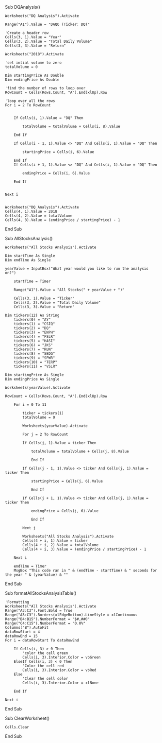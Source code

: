 Sub DQAnalysis()
    
    Worksheets("DQ Analysis").Activate
    
    Range("A1").Value = "DAQO (Ticker: DQ)"
    
    'Create a header row
    Cells(3, 1).Value = "Year"
    Cells(3, 2).Value = "Total Daily Volume"
    Cells(3, 3).Value = "Return"
    
    Worksheets("2018").Activate
    
    'set intial volume to zero
    totalVolume = 0
    
    Dim startingPrice As Double
    Dim endingPrice As Double
    
    'find the number of rows to loop over
    RowCount = Cells(Rows.Count, "A").End(xlUp).Row
    
    'loop over all the rows
    For i = 2 To RowCount
    
        
        If Cells(i, 1).Value = "DQ" Then
            
            totalVolume = totalVolume + Cells(i, 8).Value
        
        End If
        
        If Cells(i - 1, 1).Value <> "DQ" And Cells(i, 1).Value = "DQ" Then
    
            startingPrice = Cells(i, 6).Value
        
        End If
        If Cells(i + 1, 1).Value <> "DQ" And Cells(i, 1).Value = "DQ" Then
        
            endingPrice = Cells(i, 6).Value
            
        End If
    
        
    Next i
    
    
    Worksheets("DQ Analysis").Activate
    Cells(4, 1).Value = 2018
    Cells(4, 2).Value = totalVolume
    Cells(4, 3).Value = (endingPrice / startingPrice) - 1
        
  
End Sub


Sub AllStocksAnalysis()

    Worksheets("All Stocks Analysis").Activate
    
    Dim startTime As Single
    Dim endTime As Single
    
    yearValue = InputBox("What year would you like to run the analysis on?")
    
        startTime = Timer
    
        Range("A1").Value = "All Stocks(" + yearValue + ")"
    
        Cells(3, 1).Value = "Ticker"
        Cells(3, 2).Value = "Total Daily Volume"
        Cells(3, 3).Value = "Return"

    Dim tickers(12) As String
        tickers(0) = "AY"
        tickers(1) = "CSIQ"
        tickers(2) = "DQ"
        tickers(3) = "ENPH"
        tickers(4) = "FSLR"
        tickers(5) = "HASI"
        tickers(6) = "JKS"
        tickers(7) = "RUN"
        tickers(8) = "SEDG"
        tickers(9) = "SPWR"
        tickers(10) = "TERP"
        tickers(11) = "VSLR"
        
    Dim startingPrice As Single
    Dim endingPrice As Single
    
    Worksheets(yearValue).Activate
    
    RowCount = Cells(Rows.Count, "A").End(xlUp).Row
    
        For i = 0 To 11
    
            ticker = tickers(i)
            totalVolume = 0
            
            Worksheets(yearValue).Activate
            
            For j = 2 To RowCount
            
            If Cells(j, 1).Value = ticker Then
                
                totalVolume = totalVolume + Cells(j, 8).Value
            
                End If
            
            If Cells(j - 1, 1).Value <> ticker And Cells(j, 1).Value = ticker Then
            
                startingPrice = Cells(j, 6).Value
                
                End If
    
            If Cells(j + 1, 1).Value <> ticker And Cells(j, 1).Value = ticker Then
            
                endingPrice = Cells(j, 6).Value
                
                End If
                
            Next j
            
            Worksheets("All Stocks Analysis").Activate
            Cells(4 + i, 1).Value = ticker
            Cells(4 + i, 2).Value = totalVolume
            Cells(4 + i, 3).Value = (endingPrice / startingPrice) - 1
            
        Next i
        
        endTime = Timer
        MsgBox "This code ran in " & (endTime - startTime) & " seconds for the year " & (yearValue) & ""
    
End Sub

Sub formatAllStocksAnalysisTable()

    'Formatting
    Worksheets("All Stocks Analysis").Activate
    Range("A3:C3").Font.Bold = True
    Range("A3:C3").Borders(xlEdgeBottom).LineStyle = xlContinuous
    Range("B4:B15").NumberFormat = "$#,##0"
    Range("C4:C15").NumberFormat = "0.0%"
    Columns("B").AutoFit
    dataRowStart = 4
    dataRowEnd = 15
    For i = dataRowStart To dataRowEnd
    
        If Cells(i, 3) > 0 Then
            'color the cell green
            Cells(i, 3).Interior.Color = vbGreen
        ElseIf Cells(i, 3) < 0 Then
            'Color the cell red
            Cells(i, 3).Interior.Color = vbRed
        Else
            'Clear the cell color
            Cells(i, 3).Interior.Color = xlNone
        
        End If

    Next i
End Sub

Sub ClearWorksheet()
    
    Cells.Clear
    
End Sub

    
   
